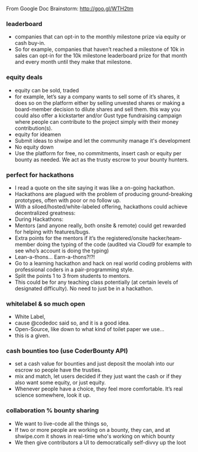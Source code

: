 From Google Doc Brainstorm: http://goo.gl/WTH2tm

### leaderboard
 - companies that can opt-in to the monthly milestone prize via equity or cash buy-in.
 - So for example, companies that haven’t reached a milestone of 10k in sales can opt-in for the 10k milestone leaderboard prize for that month and every month until they make that milestone. 


### equity deals
 - equity can be sold, traded
  - for example, let’s say a company wants to sell some of it’s shares, it does so on the platform either by selling unvested shares or making a board-member decision to dilute shares and sell them. 
   this way you could also offer a kickstarter and/or Gust type fundraising campaign where people can contribute to the project simply with their money contribution(s).
 - equity for ideamen
  - Submit ideas to shwipe and let the community manage it's development
 - No equity down
  - Use the platform for free, no commitments, insert cash or equity per bounty as needed. We act as the trusty escrow to your bounty hunters. 


### perfect for hackathons
 - I read a quote on the site saying it was like a on-going hackathon.
  - Hackathons are plagued with the problem of producing ground-breaking prototypes, often with poor or no follow up. 
 - With a siloed/hosted/white-labeled offering, hackathons could achieve decentralized greatness:
 - During Hackathons:
  - Mentors (and anyone really, both onsite & remote) could get rewarded for helping with features/bugs.
  - Extra points for the mentors if it’s the registered/onsite hacker/team-member doing the typing of the code (audited via Cloud9 for example to see who’s account is doing the typing)
  - Lean-a-thons... Earn-a-thons?!?!
   - Go to a learning hackathon and hack on real world coding problems with professional coders in a pair-programming style. 
   - Split the points 1 to 3 from students to mentors. 
   - This could be for any teaching class potentially (at certain levels of designated difficulty). No need to just be in a hackathon.


### whitelabel & so much open
 - White Label, 
  - cause @codedoc said so, and it is a good idea.  
  - Open-Source, like down to what kind of toilet paper we use...
  - this is a given.


### cash bounties too (use CoderBounty API)
 - set a cash value for bounties and just deposit the moolah into our escrow so people have the trusties.
 - mix and match, let users decided if they just want the cash or if they also want some equity, or just equity.
 - Whenever people have a choice, they feel more comfortable. It’s real science somewhere, look it up. 


### collaboration % bounty sharing
 - We want to live-code all the things so,
 - If two or more people are working on a bounty, they can, and at shwipe.com it shows in real-time who's working on which bounty
 - We then give contributors a UI to democratically self-divvy up the loot
 

